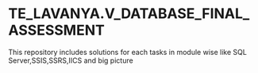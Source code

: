 # TE_LAVANYA.V_DATABASE_FINAL_ASSESSMENT
This repository includes solutions for each tasks in module wise like SQL Server,SSIS,SSRS,IICS and big picture
